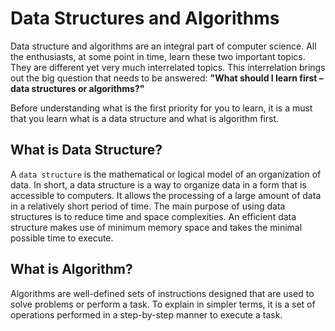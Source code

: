 # Data Structures and Algorithms

Data structure and algorithms are an integral part of computer science. All the enthusiasts, at some point in time, learn these two important topics. They are different yet very much interrelated topics. This interrelation brings out the big question that needs to be answered: **"What should I learn first – data structures or algorithms?"**

Before understanding what is the first priority for you to learn, it is a must that you learn what is a data structure and what is algorithm first.

## What is Data Structure?

A `data structure` is the mathematical or logical model of an organization of data. In short, a data structure is a way to organize data in a form that is accessible to computers. It allows the processing of a large amount of data in a relatively short period of time. The main purpose of using data structures is to reduce time and space complexities. An efficient data structure makes use of minimum memory space and takes the minimal possible time to execute.

## What is Algorithm?

Algorithms are well-defined sets of instructions designed that are used to solve problems or perform a task. To explain in simpler terms, it is a set of operations performed in a step-by-step manner to execute a task.

